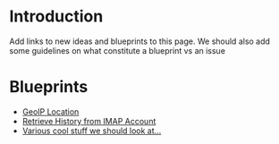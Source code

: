 # Introduction #

Add links to new ideas and blueprints to this page. We should also add some guidelines on what constitute a blueprint vs an issue

# Blueprints #

  * [GeoIP Location](BlueprintsGeoIP.md)
  * [Retrieve History from IMAP Account](BlueprintsRetrieveHistory.md)
  * [Various cool stuff we should look at...](BlueprintsMisc.md)